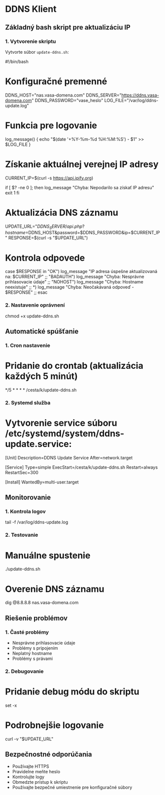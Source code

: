 # DDNS Klient

## Základný bash skript pre aktualizáciu IP

### 1. Vytvorenie skriptu
Vytvorte súbor `update-ddns.sh`:

#!/bin/bash

# Konfiguračné premenné
DDNS_HOST="nas.vasa-domena.com"
DDNS_SERVER="https://ddns.vasa-domena.com"
DDNS_PASSWORD="vase_heslo"
LOG_FILE="/var/log/ddns-update.log"

# Funkcia pre logovanie
log_message() {
    echo "$(date '+%Y-%m-%d %H:%M:%S') - $1" >> $LOG_FILE
}

# Získanie aktuálnej verejnej IP adresy
CURRENT_IP=$(curl -s https://api.ipify.org)

if [ $? -ne 0 ]; then
    log_message "Chyba: Nepodarilo sa získať IP adresu"
    exit 1
fi

# Aktualizácia DNS záznamu
UPDATE_URL="$DDNS_SERVER/api.php?hostname=$DDNS_HOST&password=$DDNS_PASSWORD&ip=$CURRENT_IP"
RESPONSE=$(curl -s "$UPDATE_URL")

# Kontrola odpovede
case $RESPONSE in
    "OK")
        log_message "IP adresa úspešne aktualizovaná na: $CURRENT_IP"
        ;;
    "BADAUTH")
        log_message "Chyba: Nesprávne prihlasovacie údaje"
        ;;
    "NOHOST")
        log_message "Chyba: Hostname neexistuje"
        ;;
    *)
        log_message "Chyba: Neočakávaná odpoveď - $RESPONSE"
        ;;
esac

### 2. Nastavenie oprávnení
chmod +x update-ddns.sh

## Automatické spúšťanie

### 1. Cron nastavenie
# Pridanie do crontab (aktualizácia každých 5 minút)
*/5 * * * * /cesta/k/update-ddns.sh

### 2. Systemd služba
# Vytvorenie service súboru /etc/systemd/system/ddns-update.service:
[Unit]
Description=DDNS Update Service
After=network.target

[Service]
Type=simple
ExecStart=/cesta/k/update-ddns.sh
Restart=always
RestartSec=300

[Install]
WantedBy=multi-user.target

## Monitorovanie

### 1. Kontrola logov
tail -f /var/log/ddns-update.log

### 2. Testovanie
# Manuálne spustenie
./update-ddns.sh

# Overenie DNS záznamu
dig @8.8.8.8 nas.vasa-domena.com

## Riešenie problémov

### 1. Časté problémy
- Nesprávne prihlasovacie údaje
- Problémy s pripojením
- Neplatný hostname
- Problémy s právami

### 2. Debugovanie
# Pridanie debug módu do skriptu
set -x
# Podrobnejšie logovanie
curl -v "$UPDATE_URL"

## Bezpečnostné odporúčania
- Používajte HTTPS
- Pravidelne meňte heslo
- Kontrolujte logy
- Obmedzte prístup k skriptu
- Používajte bezpečné umiestnenie pre konfiguračné súbory
